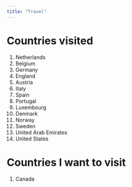 ```yaml
---
title: "Travel"
---
```


# Countries visited

1. Netherlands
2. Belgium
3. Germany
4. England
5. Austria
6. Italy
7. Spain
8. Portugal
9. Luxembourg
10. Denmark
11. Norway
12. Sweden
13. United Arab Emirates
14. United States

# Countries I want to visit

1. Canada
